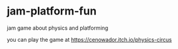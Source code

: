 # jam-platform-fun
jam game about physics and platforming

you can play the game at
https://cenowador.itch.io/physics-circus
